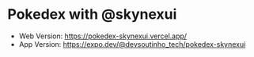 # Pokedex with @skynexui


- Web Version: https://pokedex-skynexui.vercel.app/
- App Version: https://expo.dev/@devsoutinho_tech/pokedex-skynexui
